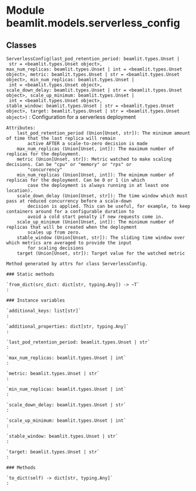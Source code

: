 Module beamlit.models.serverless_config
=======================================

Classes
-------

`ServerlessConfig(last_pod_retention_period: beamlit.types.Unset | str = <beamlit.types.Unset object>, max_num_replicas: beamlit.types.Unset | int = <beamlit.types.Unset object>, metric: beamlit.types.Unset | str = <beamlit.types.Unset object>, min_num_replicas: beamlit.types.Unset | int = <beamlit.types.Unset object>, scale_down_delay: beamlit.types.Unset | str = <beamlit.types.Unset object>, scale_up_minimum: beamlit.types.Unset | int = <beamlit.types.Unset object>, stable_window: beamlit.types.Unset | str = <beamlit.types.Unset object>, target: beamlit.types.Unset | str = <beamlit.types.Unset object>)`
:   Configuration for a serverless deployment
    
    Attributes:
        last_pod_retention_period (Union[Unset, str]): The minimum amount of time that the last replica will remain
            active AFTER a scale-to-zero decision is made
        max_num_replicas (Union[Unset, int]): The maximum number of replicas for the deployment.
        metric (Union[Unset, str]): Metric watched to make scaling decisions. Can be "cpu" or "memory" or "rps" or
            "concurrency"
        min_num_replicas (Union[Unset, int]): The minimum number of replicas for the deployment. Can be 0 or 1 (in which
            case the deployment is always running in at least one location).
        scale_down_delay (Union[Unset, str]): The time window which must pass at reduced concurrency before a scale-down
            decision is applied. This can be useful, for example, to keep containers around for a configurable duration to
            avoid a cold start penalty if new requests come in.
        scale_up_minimum (Union[Unset, int]): The minimum number of replicas that will be created when the deployment
            scales up from zero.
        stable_window (Union[Unset, str]): The sliding time window over which metrics are averaged to provide the input
            for scaling decisions
        target (Union[Unset, str]): Target value for the watched metric
    
    Method generated by attrs for class ServerlessConfig.

    ### Static methods

    `from_dict(src_dict: dict[str, typing.Any]) ‑> ~T`
    :

    ### Instance variables

    `additional_keys: list[str]`
    :

    `additional_properties: dict[str, typing.Any]`
    :

    `last_pod_retention_period: beamlit.types.Unset | str`
    :

    `max_num_replicas: beamlit.types.Unset | int`
    :

    `metric: beamlit.types.Unset | str`
    :

    `min_num_replicas: beamlit.types.Unset | int`
    :

    `scale_down_delay: beamlit.types.Unset | str`
    :

    `scale_up_minimum: beamlit.types.Unset | int`
    :

    `stable_window: beamlit.types.Unset | str`
    :

    `target: beamlit.types.Unset | str`
    :

    ### Methods

    `to_dict(self) ‑> dict[str, typing.Any]`
    :